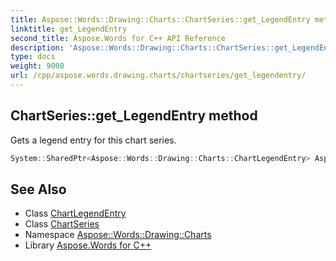 ```yaml
---
title: Aspose::Words::Drawing::Charts::ChartSeries::get_LegendEntry method
linktitle: get_LegendEntry
second_title: Aspose.Words for C++ API Reference
description: 'Aspose::Words::Drawing::Charts::ChartSeries::get_LegendEntry method. Gets a legend entry for this chart series in C++.'
type: docs
weight: 9000
url: /cpp/aspose.words.drawing.charts/chartseries/get_legendentry/
---
```

## ChartSeries::get_LegendEntry method


Gets a legend entry for this chart series.

```cpp
System::SharedPtr<Aspose::Words::Drawing::Charts::ChartLegendEntry> Aspose::Words::Drawing::Charts::ChartSeries::get_LegendEntry()
```

## See Also

* Class [ChartLegendEntry](../../chartlegendentry/)
* Class [ChartSeries](../)
* Namespace [Aspose::Words::Drawing::Charts](../../)
* Library [Aspose.Words for C++](../../../)
